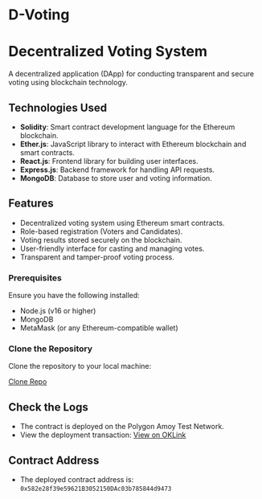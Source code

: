 <h1>D-Voting</h1>

# Decentralized Voting System

A decentralized application (DApp) for conducting transparent and secure voting using blockchain technology.

## Technologies Used

- **Solidity**: Smart contract development language for the Ethereum blockchain.
- **Ether.js**: JavaScript library to interact with Ethereum blockchain and smart contracts.
- **React.js**: Frontend library for building user interfaces.
- **Express.js**: Backend framework for handling API requests.
- **MongoDB**: Database to store user and voting information.

## Features

- Decentralized voting system using Ethereum smart contracts.
- Role-based registration (Voters and Candidates).
- Voting results stored securely on the blockchain.
- User-friendly interface for casting and managing votes.
- Transparent and tamper-proof voting process.

### Prerequisites

Ensure you have the following installed:

- Node.js (v16 or higher)
- MongoDB
- MetaMask (or any Ethereum-compatible wallet)

### Clone the Repository

Clone the repository to your local machine:

[Clone Repo](https://github.com/swappy-sutar/D-voting.git)

## Check the Logs

- The contract is deployed on the Polygon Amoy Test Network.
- View the deployment transaction: [View on OKLink](https://www.oklink.com/amoy/tx/0x7a6063dbc33476a3aad44cda00a16155afcdcfb609840af7ba7fa542d0d3608b)

## Contract Address

- The deployed contract address is: `0x582e28f39e59621B3052150DAc03b785844d9473`
